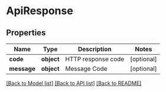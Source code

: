 # ApiResponse

## Properties
Name | Type | Description | Notes
------------ | ------------- | ------------- | -------------
**code** | **object** | HTTP response code | [optional] 
**message** | **object** | Message Code | [optional] 

[[Back to Model list]](../README.md#documentation-for-models) [[Back to API list]](../README.md#documentation-for-api-endpoints) [[Back to README]](../README.md)

